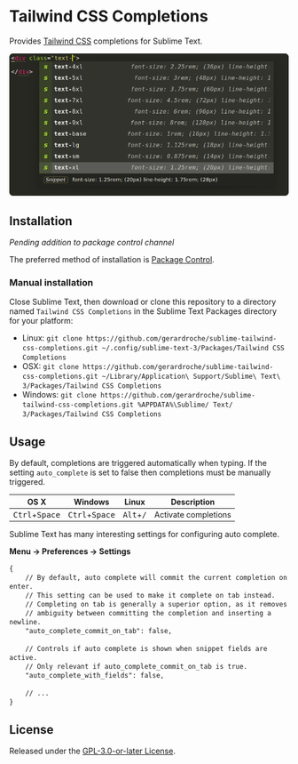 # Tailwind CSS Completions

Provides [Tailwind CSS](https://tailwindcss.com) completions for Sublime Text.

![Screenshot of Sublime Text Tailwind CSS autocomplete](screenshot.png)

## Installation

*Pending addition to package control channel*

The preferred method of installation is [Package Control](https://packagecontrol.io/browse/authors/gerardroche).

### Manual installation

Close Sublime Text, then download or clone this repository to a directory named `Tailwind CSS Completions` in the Sublime Text Packages directory for your platform:

* Linux: `git clone https://github.com/gerardroche/sublime-tailwind-css-completions.git ~/.config/sublime-text-3/Packages/Tailwind CSS Completions`
* OSX: `git clone https://github.com/gerardroche/sublime-tailwind-css-completions.git ~/Library/Application\ Support/Sublime\ Text\ 3/Packages/Tailwind CSS Completions`
* Windows: `git clone https://github.com/gerardroche/sublime-tailwind-css-completions.git %APPDATA%\Sublime/ Text/ 3/Packages/Tailwind CSS Completions`

## Usage

By default, completions are triggered automatically when typing. If the setting `auto_complete` is set to false then completions must be manually triggered.

OS X | Windows | Linux | Description
-----|---------|-------|------------
<kbd>Ctrl</kbd>+<kbd>Space</kbd> | <kbd>Ctrl</kbd>+<kbd>Space</kbd> | <kbd>Alt</kbd>+<kbd>/</kbd> | Activate completions

Sublime Text has many interesting settings for configuring auto complete.

**Menu → Preferences → Settings**

```text
{
    // By default, auto complete will commit the current completion on enter.
    // This setting can be used to make it complete on tab instead.
    // Completing on tab is generally a superior option, as it removes
    // ambiguity between committing the completion and inserting a newline.
    "auto_complete_commit_on_tab": false,

    // Controls if auto complete is shown when snippet fields are active.
    // Only relevant if auto_complete_commit_on_tab is true.
    "auto_complete_with_fields": false,

    // ...
}
```

## License

Released under the [GPL-3.0-or-later License](LICENSE).

